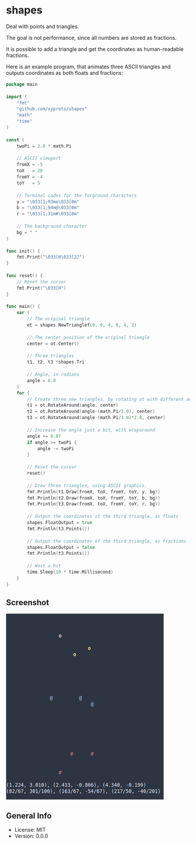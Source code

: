# shapes

Deal with points and triangles.

The goal is not performance, since all numbers are stored as fractions.

It is possible to add a triangle and get the coordinates as human-readable fractions.

Here is an example program, that animates three ASCII triangles and outputs coordinates as both floats and fractions:

```go
package main

import (
	"fmt"
	"github.com/xyproto/shapes"
	"math"
	"time"
)

const (
	twoPi = 2.0 * math.Pi

	// ASCII viewport
	fromX = -5
	toX   = 20
	fromY = -4
	toY   = 5

	// Terminal codes for the forground characters
	y = "\033[1;93mo\033[0m"
	b = "\033[1;94m@\033[0m"
	r = "\033[1;31m#\033[0m"

	// The background character
	bg = " "
)

func init() {
	fmt.Print("\033[H\033[2J")
}

func reset() {
	// Reset the cursor
	fmt.Print("\033[H")
}

func main() {
	var (
		// The original triangle
		ot = shapes.NewTrianglef(0, 0, 4, 0, 4, 2)

		// The center position of the original triangle
		center = ot.Center()

		// Three triangles
		t1, t2, t3 *shapes.Tri

		// Angle, in radians
		angle = 0.0
	)
	for {
		// Create three new triangles, by rotating ot with different angles
		t1 = ot.RotateAround(angle, center)
		t2 = ot.RotateAround(angle-(math.Pi/3.0), center)
		t3 = ot.RotateAround(angle-(math.Pi/3.0)*2.0, center)

		// Increase the angle just a bit, with wraparound
		angle += 0.07
		if angle >= twoPi {
			angle -= twoPi
		}

		// Reset the cursor
		reset()

		// Draw three triangles, using ASCII graphics.
		fmt.Println(t1.Draw(fromX, toX, fromY, toY, y, bg))
		fmt.Println(t2.Draw(fromX, toX, fromY, toY, b, bg))
		fmt.Println(t3.Draw(fromX, toX, fromY, toY, r, bg))

		// Output the coordinates of the third triangle, as floats
		shapes.FloatOutput = true
		fmt.Println(t3.Points())

		// Output the coordinates of the third triangle, as fractions
		shapes.FloatOutput = false
		fmt.Println(t3.Points())

		// Wait a bit
		time.Sleep(10 * time.Millisecond)
	}
}
```

## Screenshot

![screenshot](img/screenshot.png)

## General Info

* License: MIT
* Version: 0.0.0
